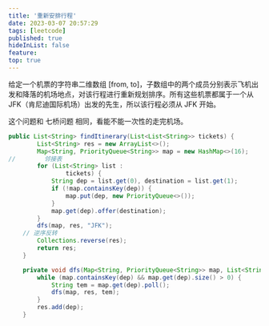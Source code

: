 ```yaml
---
title: '重新安排行程'
date: 2023-03-07 20:57:29
tags: [leetcode]
published: true
hideInList: false
feature: 
top: true
---
```

给定一个机票的字符串二维数组 [from, to]，子数组中的两个成员分别表示飞机出发和降落的机场地点，对该行程进行重新规划排序。所有这些机票都属于一个从 JFK（肯尼迪国际机场）出发的先生，所以该行程必须从 JFK 开始。


<!-- more -->
这个问题和 七桥问题 相同，看能不能一次性的走完机场。

```java
public List<String> findItinerary(List<List<String>> tickets) {
        List<String> res = new ArrayList<>();
        Map<String, PriorityQueue<String>> map = new HashMap<>(16);
//        邻接表
        for (List<String> list :
                tickets) {
            String dep = list.get(0), destination = list.get(1);
            if (!map.containsKey(dep)) {
                map.put(dep, new PriorityQueue<>());
            }
            map.get(dep).offer(destination);
        }
        dfs(map, res, "JFK");
    // 逆序反转
        Collections.reverse(res);
        return res;
    }

    private void dfs(Map<String, PriorityQueue<String>> map, List<String> res, String dep) {
        while (map.containsKey(dep) && map.get(dep).size() > 0) {
            String tem = map.get(dep).poll();
            dfs(map, res, tem);
        }
        res.add(dep);
    }
```
